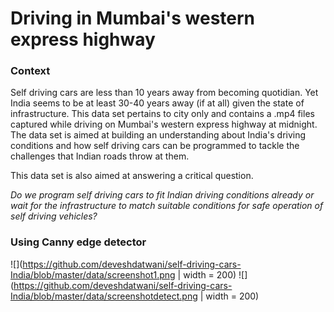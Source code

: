 # Driving in Mumbai's western express highway

### Context

Self driving cars are less than 10 years away from becoming quotidian. Yet India seems to be at least 30-40 years away (if at all) given the state of infrastructure. This data set pertains to city only and contains a .mp4 files captured while driving on Mumbai's western express highway at midnight. The data set is aimed at building an understanding about India's driving conditions and how self driving cars can be programmed to tackle the challenges that Indian roads throw at them.

This data set is also aimed at answering a critical question. 

*Do we program self driving cars to fit Indian driving conditions already or wait for the infrastructure to match suitable conditions for safe operation of self driving vehicles?*

### Using Canny edge detector
![](https://github.com/deveshdatwani/self-driving-cars-India/blob/master/data/screenshot1.png | width = 200) 
![](https://github.com/deveshdatwani/self-driving-cars-India/blob/master/data/screenshotdetect.png | width = 200)
